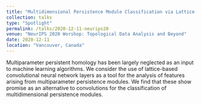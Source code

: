 ```yaml
---
title: "Multidimensional Persistence Module Classification via Lattice-Theoretic Convolutions"
collection: talks
type: "Spotlight"
permalink: /talks/2020-12-11-neurips20
venue: "NeurIPS 2020 Worshop: Topological Data Analysis and Beyond"
date: 2020-12-11
location: "Vancouver, Canada"
---
```


Multiparameter persistent homology has been largely neglected as an input to machine learning algorithms. We consider the use of lattice-based convolutional neural network layers as a tool for the analysis of features arising from multiparameter persistence  modules. We find that these show promise as an alternative to convolutions for the classification of multidimensional persistence modules.
